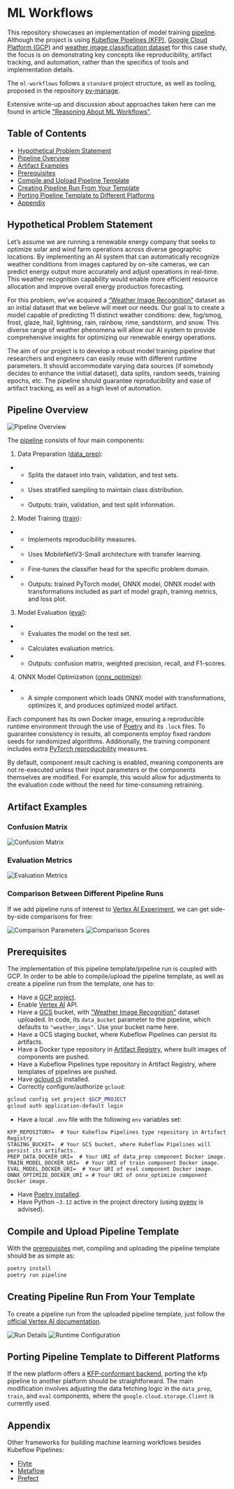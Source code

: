 # ML Workflows

This repository showcases an implementation of model training
[pipeline](https://www.kubeflow.org/docs/components/pipelines/overview/). Although the project is
using [Kubeflow Pipelines (KFP)](https://www.kubeflow.org/docs/components/pipelines/), [Google Cloud Platform (GCP)](https://cloud.google.com/docs)
and [weather image classification dataset](https://www.kaggle.com/datasets/jehanbhathena/weather-dataset) for this case
study, the focus is on demonstrating key concepts like reproducibility, artifact tracking, and automation, rather than
the specifics of tools and implementation details.

The `ml-workflows` follows a `standard` project structure, as well as tooling, proposed in the
repository [py-manage](https://github.com/martynas-subonis/py-manage).

Extensive write-up and discussion about approaches taken here can me found in
article ["Reasoning About ML Workflows"](https://martynassubonis.substack.com/p/reasoning-about-ml-workflows).

## Table of Contents

- [Hypothetical Problem Statement](#hypothetical-problem-statement)
- [Pipeline Overview](#pipeline-overview)
- [Artifact Examples](#artifact-examples)
- [Prerequisites](#prerequisites)
- [Compile and Upload Pipeline Template](#compile-and-upload-pipeline-template)
- [Creating Pipeline Run From Your Template](#creating-pipeline-run-from-your-template)
- [Porting Pipeline Template to Different Platforms](#porting-pipeline-template-to-different-platforms)
- [Appendix](#appendix)

## Hypothetical Problem Statement

Let’s assume we are running a renewable energy company that seeks to optimize solar and wind farm operations across
diverse geographic locations. By implementing an AI system that can automatically recognize weather conditions from
images captured by on-site cameras, we can predict energy output more accurately and adjust operations in real-time.
This weather recognition capability would enable more efficient resource allocation and improve overall energy
production forecasting.

For this problem, we've acquired a [“Weather Image Recognition”](https://www.kaggle.com/datasets/jehanbhathena/weather-dataset) dataset as
an initial dataset that we believe will meet our needs. Our goal is to create a model capable of predicting 11 distinct weather conditions:
dew, fog/smog, frost, glaze, hail, lightning, rain, rainbow, rime, sandstorm, and snow. This diverse range of weather phenomena will allow
our AI system to provide comprehensive insights for optimizing our renewable energy operations.

The aim of our project is to develop a robust model training pipeline that researchers and engineers can easily reuse with different runtime
parameters. It should accommodate varying data sources (if somebody decides to enhance the initial dataset), data splits, random seeds,
training epochs, etc. The pipeline should guarantee reproducibility and ease of artifact tracking, as well as a high level of automation.

## Pipeline Overview

![Pipeline Overview](readme_assets/overview.png)

The [pipeline](template.py) consists of four main components:

1. Data Preparation ([data_prep](data_prep)):

-
    - Splits the dataset into train, validation, and test sets.
-
    - Uses stratified sampling to maintain class distribution.
-
    - Outputs: train, validation, and test split information.

2. Model Training ([train](train)):

-
    - Implements reproducibility measures.
-
    - Uses MobileNetV3-Small architecture with transfer learning.
-
    - Fine-tunes the classifier head for the specific problem domain.
-
    - Outputs: trained PyTorch model, ONNX model, ONNX model with transformations included as part of model graph, training metrics, and
      loss plot.

3. Model Evaluation ([eval](eval)):

-
    - Evaluates the model on the test set.
-
    - Calculates evaluation metrics.
-
    - Outputs: confusion matrix, weighted precision, recall, and F1-scores.

4. ONNX Model Optimization ([onnx_optimize](onnx_optimize)):

-
    - A simple component which loads ONNX model with transformations, optimizes it, and produces optimized model artifact.

Each component has its own Docker image, ensuring a reproducible runtime environment through the use
of [Poetry](https://python-poetry.org/docs/) and its `.lock` files. To guarantee consistency in results, all components
employ fixed random seeds for randomized algorithms. Additionally, the training component includes
extra [PyTorch reproducibility](https://pytorch.org/docs/2.3/notes/randomness.html#reproducibility) measures.

By default, component result caching is enabled, meaning components are not re-executed unless their input parameters or the components
themselves are modified. For example, this would allow for adjustments to the evaluation code without the need for time-consuming
retraining.

## Artifact Examples

### Confusion Matrix

![Confusion Matrix](readme_assets/confusion_matrix.png)

### Evaluation Metrics

![Evaluation Metrics](readme_assets/eval_metrics.png)

### Comparison Between Different Pipeline Runs

If we add pipeline runs of interest
to [Vertex AI Experiment](https://cloud.google.com/vertex-ai/docs/experiments/intro-vertex-ai-experiments), we can get
side-by-side comparisons for free:

![Comparison Parameters](readme_assets/comparison_params.png)
![Comparison Scores](readme_assets/comparison_metrics.png)

## Prerequisites

The implementation of this pipeline template/pipeline run is coupled with GCP. In order to be able to compile/upload the
pipeline template, as well as create a pipeline run from the template, one has to:

- Have a [GCP project](https://cloud.google.com/docs).
- Enable [Vertex AI](https://cloud.google.com/vertex-ai) API.
- Have a [GCS](https://cloud.google.com/storage) bucket,
  with ["Weather Image Recognition"](https://www.kaggle.com/datasets/jehanbhathena/weather-dataset) dataset uploaded. In
  code, its `data_bucket` parameter to the pipeline, which defaults to `"weather_imgs"`. Use your bucket name here.
- Have a GCS staging bucket, where Kubeflow Pipelines can persist its artifacts.
- Have a Docker type repository in [Artifact Registry](https://cloud.google.com/artifact-registry/docs), where built
  images of components are pushed.
- Have a Kubeflow Pipelines type repository in Artifact Registry, where templates of pipelines are pushed.
- Have [gcloud cli](https://cloud.google.com/sdk/docs/install) installed.
- Correctly configure/authorize `gcloud`:

```bash
gcloud config set project $GCP_PROJECT
gcloud auth application-default login
```

- Have a local `.env` file with the following `env` variables set:

```text
KFP_REPOSITORY=  # Your Kubeflow Pipelines type repository in Artifact Registry
STAGING_BUCKET=  # Your GCS bucket, where Kubeflow Pipelines will persist its artifacts.
PREP_DATA_DOCKER_URI=  # Your URI of data_prep component Docker image. 
TRAIN_MODEL_DOCKER_URI=  # Your URI of train component Docker image.
EVAL_MODEL_DOCKER_URI=  # Your URI of eval component Docker image.
ONNX_OPTIMIZE_DOCKER_URI = # Your URI of onnx_optimize component Docker image.
```

- Have [Poetry installed](https://python-poetry.org/docs/#installation).
- Have Python `~3.12` active in the project directory (using [pyenv](https://github.com/pyenv/pyenv) is advised).

## Compile and Upload Pipeline Template

With the [prerequisites](#prerequisites) met, compiling and uploading the pipeline template should be as simple as:

```bash
poetry install
poetry run pipeline
```

## Creating Pipeline Run From Your Template

To create a pipeline run from the uploaded pipeline template, just follow the
[official Vertex AI documentation](https://cloud.google.com/vertex-ai/docs/pipelines/create-pipeline-template#create-pipeline-run-from-template).

![Run Details](readme_assets/run_details.png)
![Runtime Configuration](readme_assets/runtime_configuration.png)

## Porting Pipeline Template to Different Platforms

If the new platform offers a [KFP-conformant backend](https://www.kubeflow.org/docs/components/pipelines/overview/),
porting the kfp pipeline to another platform should be straightforward. The main modification involves adjusting
the data fetching logic in the `data_prep`, `train`, and `eval` components, where the `google.cloud.storage.Client` is
currently used.

## Appendix

Other frameworks for building machine learning workflows besides Kubeflow Pipelines:

- [Flyte](https://github.com/flyteorg/flyte)
- [Metaflow](https://github.com/Netflix/metaflow)
- [Prefect](https://github.com/PrefectHQ/prefect)
